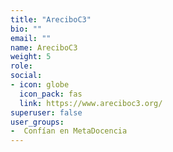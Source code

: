 ```yaml
---
title: "AreciboC3"
bio: ""
email: ""
name: AreciboC3
weight: 5
role: 
social:
- icon: globe
  icon_pack: fas 
  link: https://www.areciboc3.org/
superuser: false
user_groups:
-  Confían en MetaDocencia
---
```


